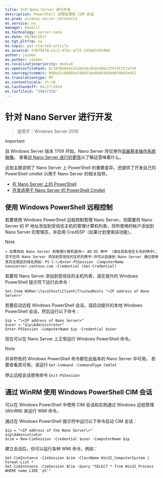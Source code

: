 ```yaml
---
title: 针对 Nano Server 进行开发
description: PowerShell 远程处理和 CIM 会话
ms.prod: windows-server-threshold
ms.service: na
manager: DonGill
ms.technology: server-nano
ms.date: 09/06/2017
ms.tgt_pltfrm: na
ms.topic: get-started-article
ms.assetid: 57079470-a1c1-4fdc-af15-1950d3381860
author: jaimeo
ms.author: jaimeo
ms.localizationpriority: medium
ms.openlocfilehash: bc1930b681621d4d34c85414dbc2f97df257af20
ms.sourcegitcommit: 0d0b32c8986ba7db9536e0b8648d4ddf9b03e452
ms.translationtype: MT
ms.contentlocale: zh-CN
ms.lasthandoff: 04/17/2019
ms.locfileid: "59817158"
---
```

# <a name="developing-for-nano-server"></a>针对 Nano Server 进行开发

>适用于：Windows Server 2016

> [!IMPORTANT]
> 自 Windows Server 版本 1709 开始，Nano Server 将仅用作[容器基本操作系统映像](/virtualization/windowscontainers/quick-start/using-insider-container-images#install-base-container-image)。 查看[对 Nano Server 进行的更改](nano-in-semi-annual-channel.md)以了解这意味着什么。 

这些主题说明了 Nano Server 上 PowerShell 的重要差异，还提供了开发自己的 PowerShell cmdlet 以用于 Nano Server 的相关指导。

- [在 Nano Server 上的 PowerShell](PowerShell-on-Nano-Server.md)
- [开发适用于 Nano Server 的 PowerShell Cmdlet](Developing-PowerShell-Cmdlets-for-Nano-Server.md)

## <a name="using-windows-powershell-remoting"></a>使用 Windows PowerShell 远程控制  
若要使用 Windows PowerShell 远程控制管理 Nano Server，则需要将 Nano Server 的 IP 地址添加到受信任主机的管理计算机列表，将所使用的帐户添加到 Nano Server 的管理员，并启用 CredSSP（如果计划使用该功能）。  

 >[!NOTE]  
    > 如果目标 Nano Server 和管理计算机是同一 AD DS 林中 （或在具有信任关系的林中），您不应将 Nano Server 添加到受信任的主机列表中-你可以连接到 Nano Server 通过使用其完全限定的域名例如：PS C:\>Enter-PSSession -ComputerName nanoserver.contoso.com -Credential (Get-Credential)
  
  
若要将 Nano Server 添加到受信任的主机列表，请在提升的 Windows PowerShell 提示符下运行此命令：  
  
`Set-Item WSMan:\localhost\Client\TrustedHosts "<IP address of Nano Server>"`  
  
若要启动远程 Windows PowerShell 会话，请启动提升的本地 Windows PowerShell 会话，然后运行以下命令：  
  
  
```  
$ip = "\<IP address of Nano Server>"  
$user = "$ip\Administrator"  
Enter-PSSession -ComputerName $ip -Credential $user  
```  
  
  
现在可以在 Nano Server 上正常运行 Windows PowerShell 命令。  
  
> [!NOTE]  
> 并非所有的 Windows PowerShell 命令都在此版本的 Nano Server 中可用。 若要查看其可用，请运行 `Get-Command -CommandType Cmdlet`  
  
停止远程会话使用命令 `Exit-PSSession`  
  
## <a name="using-windows-powershell-cim-sessions-over-winrm"></a>通过 WinRM 使用 Windows PowerShell CIM 会话  
可以在 Windows PowerShell 中使用 CIM 会话和实例通过 Windows 远程管理 (WinRM) 来运行 WMI 命令。  
  
通过在 Windows PowerShell 提示符中运行以下命令启动 CIM 会话：  
  
  
```  
$ip = "<IP address of the Nano Server\>"  
$ip\Administrator  
$cim = New-CimSession -Credential $user -ComputerName $ip  
```  
  
  
建立会话后，你可以运行各种 WMI 命令，例如：  
  
  
```  
Get-CimInstance -CimSession $cim -ClassName Win32_ComputerSystem | Format-List *  
Get-CimInstance -CimSession $Cim -Query "SELECT * from Win32_Process WHERE name LIKE 'p%'"  
```  
  
  
